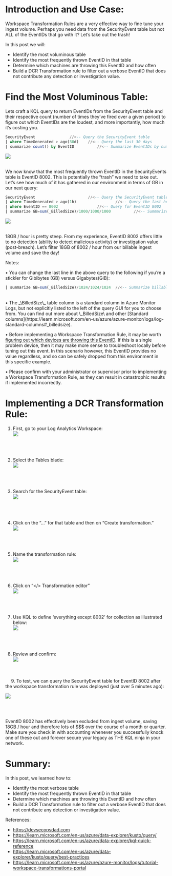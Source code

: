 # Introduction and Use Case:

Workspace Transformation Rules are a very effective way to fine tune your ingest volume. Perhaps you need data from the SecurityEvent table but not ALL of the EventIDs that go with it? Let’s take out the trash!

In this post we will:

- Identify the most voluminous table
- Identify the most frequently thrown EventID in that table
- Determine which machines are throwing this EventID and how often
- Build a DCR Transformation rule to filter out a verbose EventID that does not contribute any detection or investigation value.
 
# Find the Most Voluminous Table:

Lets craft a KQL query to return EventIDs from the SecurityEvent table and their respective count (number of times they’ve fired over a given period) to figure out which EventIDs are the loudest, and more importantly, how much it’s costing you. 
```sql
SecurityEvent				//<-- Query the SecurityEvent table
| where TimeGenerated > ago(30d)	//<-- Query the last 30 days
| summarize count() by EventID	        //<-- Summarize EventIDs by number of times they fire
```
![](/assets/img/Transform/Picture1.png)
<br/>
<br/>

We now know that the most frequently thrown EventID in the SecurityEvents table is EventID 8002. This is potentially the “trash” we need to take out. Let’s see how much of it has gathered in our environment in terms of GB in our next query:
```sql
SecurityEvent						//<-- Query the SecurityEvent table
| where TimeGenerated > ago(1h)			        //<-- Query the last hour
| where EventID == 8002					//<-- Query for EventID 8002
| summarize GB=sum(_BilledSize)/1000/1000/1000	        //<-- Summarize billable volume in GB
```
![](/assets/img/Transform/Picture2.png)
<br/>
<br/>

18GB / hour is pretty steep. From my experience, EventID 8002 offers little to no detection (ability to detect malicious activity) or investigation value (post-breach). Let’s filter 18GB of 8002 / hour from our billable ingest volume and save the day! 


Notes:

•	You can change the last line in the above query to the following if you’re a stickler for Gibibytes (GB) versus Gigabytes(GiB): 
```sql
| summarize GB=sum(_BilledSize)/1024/1024/1024	//<-- Summarize billable volume in GiB
```
<br/>
•	The _\BilledSize\_ table column is a standard column in Azure Monitor Logs, but not explicitly listed to the left of the query GUI for you to choose from. You can find out more about \_BilledSize\ and other [Standard columns](https://learn.microsoft.com/en-us/azure/azure-monitor/logs/log-standard-columns#_billedsize).

•	Before implementing a Workspace Transformation Rule, it may be worth [figuring out which devices are throwing this EventID](https://github.com/EEN421/KQL-Queries/blob/Main/Which%20Devices%20are%20Throwing%20this%20EventID%3F.kql). If this is a single problem device, then it may make more sense to troubleshoot locally before tuning out this event. In this scenario however, this EventID provides no value regardless, and so can be safely dropped from this environment in this specific example. 

•	Please confirm with your administrator or supervisor prior to implementing a Workspace Transformation Rule, as they can result in catastrophic results if implemented incorrectly. 
 
# Implementing a DCR Transformation Rule:

1.	First, go to your Log Analytics Workspace: <br/>
![](/assets/img/Transform/Picture3.png)
 <br/>
 <br/>

2.	Select the Tables blade: <br/>
![](/assets/img/Transform/Picture4.png)
 <br/>
 <br/>

3.	Search for the SecurityEvent table: <br/>
![](/assets/img/Transform/Picture5.png)
 <br/>
 <br/> 

4.	Click on the “…” for that table and then on “Create transformation.” <br/>
![](/assets/img/Transform/Picture6.png)
 <br/>
 <br/>

5.	Name the transformation rule: <br/>
![](/assets/img/Transform/Picture7.png)
 <br/>
 <br/>

6.	Click on “</> Transformation editor” <br/>
![](/assets/img/Transform/Picture8.png)
 <br/>
 <br/>

7.	Use KQL to define ‘everything except 8002’ for collection as illustrated below: <br/>
![](/assets/img/Transform/Picture9.png)
 <br/>
 <br/>

8.	Review and confirm: <br/>
![](/assets/img/Transform/Picture10.png)
 <br/>
 <br/>
 
9.	To test, we can query the SecurityEvent table for EventID 8002 after the workspace transformation rule was deployed (just over 5 minutes ago): <br/>
 
![](/assets/img/Transform/Picture11.png)
 
 <br/>
 <br/>

EventID 8002 has effectively been excluded from ingest volume, saving 18GB / hour and therefore lots of $$$ over the course of a month or quarter. Make sure you check in with accounting whenever you successfully knock one of these out and forever secure your legacy as THE KQL ninja in your network. 

# Summary: 
In this post, we learned how to:

- Identify the most verbose table
- Identify the most frequently thrown EventID in that table
- Determine which machines are throwing this EventID and how often
- Build a DCR Transformation rule to filter out a verbose EventID that does not contribute any detection or investigation value.



References: 
- https://devsecopsdad.com
- https://learn.microsoft.com/en-us/azure/data-explorer/kusto/query/  
- https://learn.microsoft.com/en-us/azure/data-explorer/kql-quick-reference
- https://learn.microsoft.com/en-us/azure/data-explorer/kusto/query/best-practices
- https://learn.microsoft.com/en-us/azure/azure-monitor/logs/tutorial-workspace-transformations-portal

